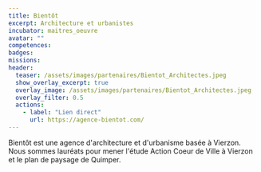 ```yaml
---
title: Bientôt
excerpt: Architecture et urbanistes
incubator: maitres_oeuvre
avatar: ""
competences:
badges:
missions:
header:
  teaser: /assets/images/partenaires/Bientot_Architectes.jpeg
  show_overlay_excerpt: true
  overlay_image: /assets/images/partenaires/Bientot_Architectes.jpeg
  overlay_filter: 0.5
  actions:
    - label: "Lien direct"
      url: https://agence-bientot.com/
---
```


Bientôt est une agence d'architecture et d'urbanisme basée à Vierzon. Nous sommes lauréats pour mener l'étude Action Coeur de Ville à Vierzon et le plan de paysage de Quimper.
